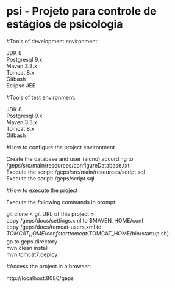 # psi - Projeto para controle de estágios de psicologia
  
#Tools of development environment:  
  
JDK 8  
Postgresql 9.x  
Maven 3.3.x  
Tomcat 8.x  
Gitbash  
Eclipse JEE  
  
#Tools of test environment:  
  
JDK 8  
Postgresql 9.x  
Maven 3.3.x  
Tomcat 8.x  
Gitbash  

#How to configure the project environment  
  
Create the database and user (aluno) according to /geps/src/main/resources/configureDatabase.txt  
Execute the script: /geps/src/main/resources/script.sql  
Execute the script: /geps/script.sql  
  
#How to execute the project  
  
Execute the following commands in prompt:  
  
git clone < git URL of this project >  
copy /geps/docs/settings.xml to $MAVEN_HOME/conf  
copy /geps/docs/tomcat-users.xml to $TOMCAT_HOME/conf  
start tomcat ($TOMCAT_HOME/bin/startup.sh)  
go to geps directory  
mvn clean install  
mvn tomcat7:deploy  
  
#Access the project in a browser:  
  
http://localhost:8080/geps  
